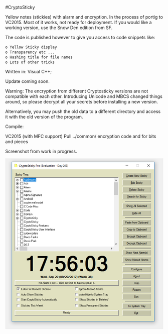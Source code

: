#CryptoSticky

Yellow notes (stickies) with alarm and encryption. In the process of portig to VC2015. 
Most of it works, not ready for deployment.
If you would like a working version, use the Snow Den edition from SF.

The code is published however to give you access to code snippets like:

    o Yellow Sticky display
    o Transparency etc ... 
    o Hashing title for file names
    o Lots of other tricks

Written in: Visual C++;

Update coming soon.

Warning: The encryption from different Cryptosticky versions are not 
compatible with each other. Introducing Unicode and MBCS changed things
around, so please decrypt all your secrets before installing a new version.

Alternatively, you may push the old data to a different directory and 
access it with the old version of the program.

Compile:

   VC2015  (with MFC support)
   Pull ../common/ encryption code and for bits and pieces

   Screenshot from work in progress.
   
   ![Screen Shot](./screen.png)


